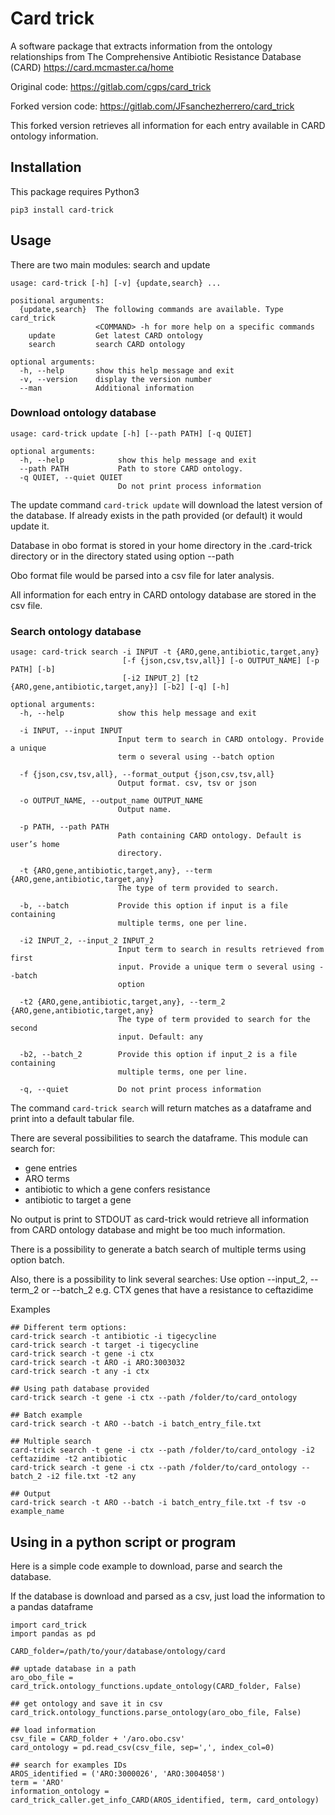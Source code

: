 # Card trick
A software package that extracts information from the ontology relationships 
from The Comprehensive Antibiotic Resistance Database (CARD) 
https://card.mcmaster.ca/home

Original code: https://gitlab.com/cgps/card_trick

Forked version code: https://gitlab.com/JFsanchezherrero/card_trick

This forked version retrieves all information for each entry available in CARD 
ontology information.

## Installation
This package requires Python3

```
pip3 install card-trick
```

## Usage
There are two main modules: search and update

```
usage: card-trick [-h] [-v] {update,search} ...

positional arguments:
  {update,search}  The following commands are available. Type card_trick
                   <COMMAND> -h for more help on a specific commands
    update         Get latest CARD ontology
    search         search CARD ontology

optional arguments:
  -h, --help       show this help message and exit
  -v, --version    display the version number
  --man            Additional information
```

### Download ontology database
```
usage: card-trick update [-h] [--path PATH] [-q QUIET]

optional arguments:
  -h, --help            show this help message and exit
  --path PATH           Path to store CARD ontology.
  -q QUIET, --quiet QUIET
                        Do not print process information
```


The update command `card-trick update` will download the latest version of the 
database. If already exists in the path provided (or default) it would update it.

Database in obo format is stored in your home directory in the .card-trick 
directory or in the directory stated using option --path 

Obo format file would be parsed into a csv file for later analysis.

All information for each entry in CARD ontology database are stored in the 
csv file.

### Search ontology database
```
usage: card-trick search -i INPUT -t {ARO,gene,antibiotic,target,any} 
                         [-f {json,csv,tsv,all}] [-o OUTPUT_NAME] [-p PATH] [-b]
                         [-i2 INPUT_2] [t2 {ARO,gene,antibiotic,target,any}] [-b2] [-q] [-h]

optional arguments:
  -h, --help            show this help message and exit
  
  -i INPUT, --input INPUT 
                        Input term to search in CARD ontology. Provide a unique 
                        term o several using --batch option
  
  -f {json,csv,tsv,all}, --format_output {json,csv,tsv,all}
                        Output format. csv, tsv or json
  
  -o OUTPUT_NAME, --output_name OUTPUT_NAME
                        Output name.
  
  -p PATH, --path PATH  
                        Path containing CARD ontology. Default is user’s home 
                        directory.
  
  -t {ARO,gene,antibiotic,target,any}, --term {ARO,gene,antibiotic,target,any}
                        The type of term provided to search.
  
  -b, --batch           Provide this option if input is a file containing
                        multiple terms, one per line.
  
  -i2 INPUT_2, --input_2 INPUT_2
                        Input term to search in results retrieved from first
                        input. Provide a unique term o several using --batch
                        option
  
  -t2 {ARO,gene,antibiotic,target,any}, --term_2 {ARO,gene,antibiotic,target,any}
                        The type of term provided to search for the second
                        input. Default: any
  
  -b2, --batch_2        Provide this option if input_2 is a file containing
                        multiple terms, one per line.
  
  -q, --quiet           Do not print process information

```

The command  `card-trick search` will return matches as a dataframe and print 
into a default tabular file. 

There are several possibilities to search the dataframe. This module can search for:
* gene entries
* ARO terms
* antibiotic to which a gene confers resistance 
* antibiotic to target a gene

No output is print to STDOUT as card-trick would retrieve all information from 
CARD ontology database and might be too much information.

There is a possibility to generate a batch search of multiple terms using option
batch.

Also, there is a possibility to link several searches: Use option --input_2, --term_2 or --batch_2
e.g. CTX genes that have a resistance to ceftazidime


Examples
```
## Different term options:
card-trick search -t antibiotic -i tigecycline
card-trick search -t target -i tigecycline
card-trick search -t gene -i ctx
card-trick search -t ARO -i ARO:3003032
card-trick search -t any -i ctx

## Using path database provided
card-trick search -t gene -i ctx --path /folder/to/card_ontology

## Batch example
card-trick search -t ARO --batch -i batch_entry_file.txt

## Multiple search
card-trick search -t gene -i ctx --path /folder/to/card_ontology -i2 ceftazidime -t2 antibiotic
card-trick search -t gene -i ctx --path /folder/to/card_ontology --batch_2 -i2 file.txt -t2 any 

## Output
card-trick search -t ARO --batch -i batch_entry_file.txt -f tsv -o example_name

```


## Using in a python script or program
Here is a simple code example to download, parse and search the database. 

If the database is download and parsed as a csv, just load the information to a 
pandas dataframe

```
import card_trick
import pandas as pd

CARD_folder=/path/to/your/database/ontology/card

## uptade database in a path
aro_obo_file = card_trick.ontology_functions.update_ontology(CARD_folder, False)

## get ontology and save it in csv
card_trick.ontology_functions.parse_ontology(aro_obo_file, False)

## load information
csv_file = CARD_folder + '/aro.obo.csv'
card_ontology = pd.read_csv(csv_file, sep=',', index_col=0)

## search for examples IDs
AROS_identified = ('ARO:3000026', 'ARO:3004058')
term = 'ARO'
information_ontology = card_trick_caller.get_info_CARD(AROS_identified, term, card_ontology)

```

